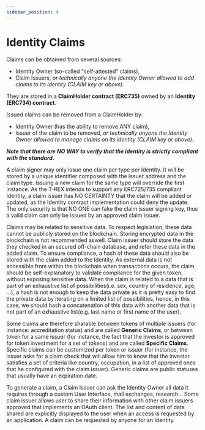 ```yaml
---
sidebar_position: 4
---
```


# Identity Claims

Claims can be obtained from several sources:
* Identity Owner (so-called "self-attested" claims), 
* Claim Issuers, _or technically anyone the Identity Owner allowed to add claims to its identity (CLAIM key or above)._

They are stored in a **ClaimHolder contract (ERC735)** owned by an **Identity (ERC734) contract**.
    
Issued claims can be removed from a ClaimHolder by:
* Identity Owner (has the ability to remove ANY claim),
* Issuer of the claim to be removed, _or technically anyone the Identity Owner allowed to manage claims on its identity (CLAIM key or above)._

**_Note that there are NO WAY to verify that the identity is strictly compliant with the standard._**
    
A claim signer may only issue one claim per type per Identity. It will be stored by a unique identifier composed with the issuer address and the claim type. Issuing a new claim for the same type will override the first instance. As the T-REX intends to support any ERC725/735 compliant Identity, a claim issuer has NO CERTAINTY that the claim will be added or updated, as the Identity contract implementation could deny the update. The only security is that NO ONE can fake the claim issuer signing key, thus a valid claim can only be issued by an approved claim issuer.    
    
Claims may be related to sensitive data. To respect legislation, these data cannot be publicly stored on the blockchain. Storing encrypted data in the blockchain is not recommended aswell. Claim issuer should store the data they checked in an secured off-chain database, and refer these data in the added claim. To ensure compliance, a hash of these data should also be stored with the claim added to the Identity. As external data is not accessible from within the blockchain when transactions occurs, the claim should be self-explanatory to validate compliance for the given token, without exposing sensitive data. 
When the claim is related to a data that is part of an exhaustive list of possibilities(i.e. sex, country of residence, age, ...), a hash is not enough to keep the data private as it is pretty easy to find the private data by iterating on a limited list of possibilities, hence, in this case, we should hash a concatenation of this data with another data that is not part of an exhaustive list(e.g. last name or first name of the user).  
    
Some claims are therefore sharable between tokens of multiple issuers (for instance: accreditation status) and are called  **Generic Claims**, or between token for a same issuer (for instance, the fact that the investor is approved for token investment for a set of tokens) and are called  **Specific Claims**. Specific claims can be customized per token or issuer (for instance, the issuer asks for a claim check that will allow him to know that the investor satisfies a set of criteria like country, occupation, in a list of approved ones that he configured with the claim issuer). Generic claims are public statuses that usually have an expiration date.    
    
To generate a claim, a Claim Issuer can ask the Identity Owner all data it requires through a custom User Interface, mail exchanges, research... 
Some claim issuer allows user to share their information with other claim issuers approved that implements an OAuth client. The list and content of data shared are explicitly displayed to the user when an access is requested by an application. A claim can be requested by anyone for an Identity.